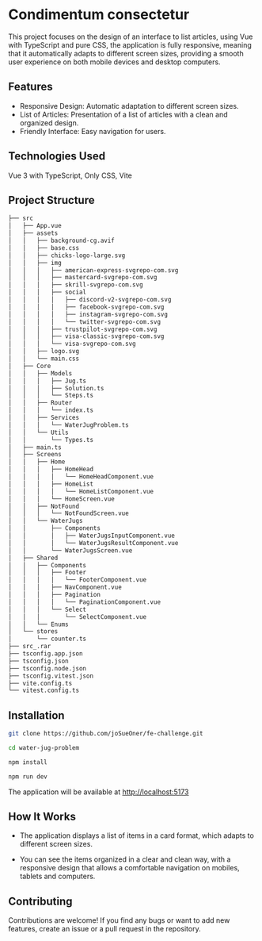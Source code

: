 # Condimentum consectetur

This project focuses on the design of an interface to list articles, using Vue with TypeScript and pure CSS, the application is fully responsive, meaning that it automatically adapts to different screen sizes, 
providing a smooth user experience on both mobile devices and desktop computers.

## Features

- Responsive Design: Automatic adaptation to different screen sizes.
- List of Articles: Presentation of a list of articles with a clean and organized design.
- Friendly Interface: Easy navigation for users.

## Technologies Used

Vue 3 with TypeScript, Only CSS, Vite

## Project Structure
```bash 
├── src
│   ├── App.vue
│   ├── assets
│   │   ├── background-cg.avif
│   │   ├── base.css
│   │   ├── chicks-logo-large.svg
│   │   ├── img
│   │   │   ├── american-express-svgrepo-com.svg
│   │   │   ├── mastercard-svgrepo-com.svg
│   │   │   ├── skrill-svgrepo-com.svg
│   │   │   ├── social
│   │   │   │   ├── discord-v2-svgrepo-com.svg
│   │   │   │   ├── facebook-svgrepo-com.svg
│   │   │   │   ├── instagram-svgrepo-com.svg
│   │   │   │   └── twitter-svgrepo-com.svg
│   │   │   ├── trustpilot-svgrepo-com.svg
│   │   │   ├── visa-classic-svgrepo-com.svg
│   │   │   └── visa-svgrepo-com.svg
│   │   ├── logo.svg
│   │   └── main.css
│   ├── Core
│   │   ├── Models
│   │   │   ├── Jug.ts
│   │   │   ├── Solution.ts
│   │   │   └── Steps.ts
│   │   ├── Router
│   │   │   └── index.ts
│   │   ├── Services
│   │   │   └── WaterJugProblem.ts
│   │   └── Utils
│   │       └── Types.ts
│   ├── main.ts
│   ├── Screens
│   │   ├── Home
│   │   │   ├── HomeHead
│   │   │   │   └── HomeHeadComponent.vue
│   │   │   ├── HomeList
│   │   │   │   └── HomeListComponent.vue
│   │   │   └── HomeScreen.vue
│   │   ├── NotFound
│   │   │   └── NotFoundScreen.vue
│   │   └── WaterJugs
│   │       ├── Components
│   │       │   ├── WaterJugsInputComponent.vue
│   │       │   └── WaterJugsResultComponent.vue
│   │       └── WaterJugsScreen.vue
│   ├── Shared
│   │   ├── Components
│   │   │   ├── Footer
│   │   │   │   └── FooterComponent.vue
│   │   │   ├── NavComponent.vue
│   │   │   ├── Pagination
│   │   │   │   └── PaginationComponent.vue
│   │   │   └── Select
│   │   │       └── SelectComponent.vue
│   │   └── Enums
│   └── stores
│       └── counter.ts
├── src_.rar
├── tsconfig.app.json
├── tsconfig.json
├── tsconfig.node.json
├── tsconfig.vitest.json
├── vite.config.ts
└── vitest.config.ts
```

## Installation


```bash
git clone https://github.com/joSueOner/fe-challenge.git 
```

```bash
cd water-jug-problem
```

```bash
npm install
```

```bash
npm run dev
```

The application will be available at [http://localhost:5173](http://localhost:5173)

## How It Works

- The application displays a list of items in a card format, which adapts to different screen sizes.

- You can see the items organized in a clear and clean way, with a responsive design that allows a comfortable navigation on mobiles, tablets and computers.



## Contributing

Contributions are welcome! If you find any bugs or want to add new features, create an issue or a pull request in the repository.
